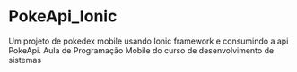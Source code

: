 # PokeApi_Ionic
Um projeto de pokedex mobile usando Ionic framework e consumindo a api PokeApi.
Aula de Programação Mobile do curso de desenvolvimento de sistemas
